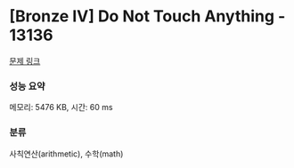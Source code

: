 # [Bronze IV] Do Not Touch Anything - 13136 

[문제 링크](https://www.acmicpc.net/problem/13136) 

### 성능 요약

메모리: 5476 KB, 시간: 60 ms

### 분류

사칙연산(arithmetic), 수학(math)

